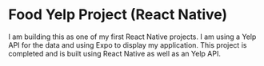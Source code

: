 # Food Yelp Project (React Native)

I am building this as one of my first React Native projects.
I am using a Yelp API for the data and using Expo to display my application.
This project is completed and is built using React Native as well as an Yelp API.